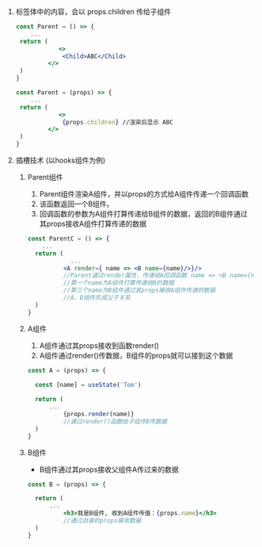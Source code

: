 1. 标签体中的内容，会以 props.children 传给子组件

   ```jsx
   const Parent = () => {
       ...
   	return (
               <>
           		<Child>ABC</Child>
           	</>        	
   	)	
   }
   
   const Parent = (props) => {
       ...
   	return (
               <>
           		{props.children} //渲染后显示 ABC
           	</>        	
   	)	
   }
   ```

2. 插槽技术 (以hooks组件为例)

   1. Parent组件

      1. Parent组件渲染A组件，并以props的方式给A组件传递一个回调函数
      2. 该函数返回一个B组件。
      3. 回调函数的参数为A组件打算传递给B组件的数据，返回的B组件通过其props接收A组件打算传递的数据

      ```jsx
      const ParentC = () => {
          ...
      	return (
                  ...
      			<A render={ name => <B name={name}/>}/>
              	//Parent通过render属性，传递给A回调函数 name => <B name={name}/>}/>
              	//第一个name为A组件打算传递给B的数据
              	//第三个name为B组件通过其props接收A组件传递的数据
              	//A、B组件形成父子关系
      	)	
      }
      ```

   2. A组件

      1. A组件通过其props接收到函数render()
      2. A组件通过render()传数据，B组件的props就可以接到这个数据

      ```jsx
      const A = (props) => {
      
      	const [name] = useState('Tom')
      	
      	return (
      		...
      			{props.render(name)}
      			//通过render()函数给子组件B传数据
      	)
      }
      ```

   3. B组件

      - B组件通过其props接收父组件A传过来的数据

      ```jsx
      const B = (props) => {
      
      	return (
      		...
      			<h3>我是B组件, 收到A组件传值：{props.name}</h3>
              	//通过自身的props接收数据
      	)
      }
      ```

      